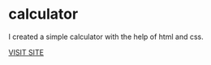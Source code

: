 # calculator
<p>I created a simple calculator with the help of html and css.</p>
<a href="">VISIT SITE</a>
